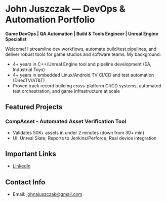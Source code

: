 # John Juszczak — DevOps & Automation Portfolio

**Game DevOps | QA Automation | Build & Tools Engineer | Unreal Engine Specialist**

Welcome! I streamline dev workflows, automate build/test pipelines, and deliver robust tools for game studios and software teams. My background:  
- 4+ years in C++/Unreal Engine tool and pipeline development (EA, Industrial Toys)
- 4+ years in embedded Linux/Android TV CI/CD and test automation (DirecTV/AT&T)
- Proven track record building cross-platform CI/CD systems, automated test orchestration, and game infrastructure at scale

## Featured Projects

### CompAsset - Automated Asset Verification Tool
- Validates 50K+ assets in under 2 minutes (down from 30+ min)
- UI: Unreal Slate; Reports to Jenkins/Perforce; Real device integration

## Important Links
- [LinkedIn](https://www.linkedin.com/in/john-juszczak-434408ab/)

## Contact Info
- Email: johnajuszczak@gmail.com
